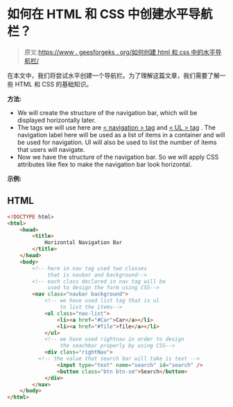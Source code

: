 # 如何在 HTML 和 CSS 中创建水平导航栏？

> 原文:[https://www . geesforgeks . org/如何创建 html 和 css 中的水平导航栏/](https://www.geeksforgeeks.org/how-to-create-a-horizontal-navigation-bar-in-html-and-css/)

在本文中，我们将尝试水平创建一个导航栏。为了理解这篇文章，我们需要了解一些 HTML 和 CSS 的基础知识。

**方法:**

*   We will create the structure of the navigation bar, which will be displayed horizontally later.
*   The tags we will use here are [< navigation > tag](https://www.geeksforgeeks.org/html-nav-tag/) and [< UL > tag](https://www.geeksforgeeks.org/html-ul-tag/) . The navigation label here will be used as a list of items in a container and will be used for navigation. Ul will also be used to list the number of items that users will navigate.
*   Now we have the structure of the navigation bar. So we will apply CSS attributes like flex to make the navigation bar look horizontal.

**示例:**

## HTML

```html
<!DOCTYPE html>
<html>
    <head>
        <title>
            Horizontal Navigation Bar
        </title>
    </head>
    <body>
        <!-- here in nav tag used two classes 
             that is navbar and background-->
        <!-- each class declared in nav tag will be 
             used to design the form using CSS-->
        <nav class="navbar background">
            <!-- we have used list tag that is ul 
                 to list the items-->
            <ul class="nav-list">
                <li><a href="#Car">Car</a></li>
                <li><a href="#file">file</a></li>
            </ul>
            <!-- we have used rightnav in order to design
                 the seachbar properly by using CSS-->
            <div class="rightNav">
          <!-- the value that search bar will take is text -->
                <input type="text" name="search" id="search" />
                <button class="btn btn-sm">Search</button>
            </div>
        </nav>
    </body>
</html>
```